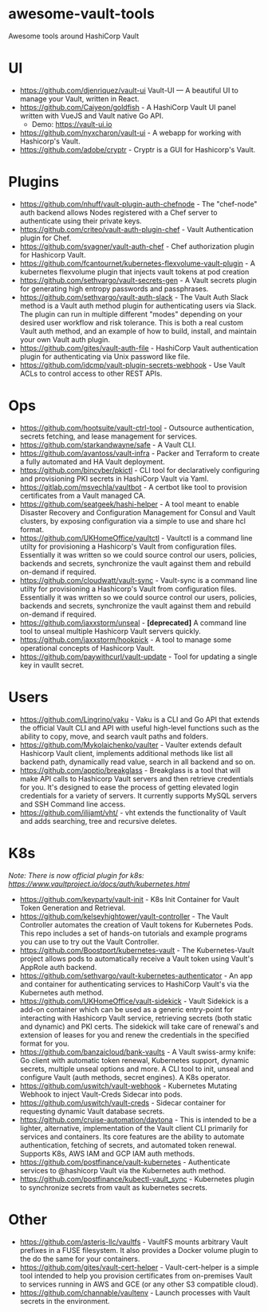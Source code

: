 # awesome-vault-tools
Awesome tools around HashiCorp Vault

# UI
- https://github.com/djenriquez/vault-ui Vault-UI — A beautiful UI to manage your Vault, written in React.
- https://github.com/Caiyeon/goldfish - A HashiCorp Vault UI panel written with VueJS and Vault native Go API.
  - Demo: https://vault-ui.io
- https://github.com/nyxcharon/vault-ui -  A webapp for working with Hashicorp's Vault.
- https://github.com/adobe/cryptr - Cryptr is a GUI for Hashicorp's Vault.

# Plugins
- https://github.com/nhuff/vault-plugin-auth-chefnode - The "chef-node" auth backend allows Nodes registered with a Chef server to authenticate using their private keys.
- https://github.com/criteo/vault-auth-plugin-chef - Vault Authentication plugin for Chef.
- https://github.com/svagner/vault-auth-chef - Chef authorization plugin for Hashicorp Vault.
- https://github.com/fcantournet/kubernetes-flexvolume-vault-plugin - A kubernetes flexvolume plugin that injects vault tokens at pod creation
- https://github.com/sethvargo/vault-secrets-gen - A Vault secrets plugin for generating high entropy passwords and passphrases.
- https://github.com/sethvargo/vault-auth-slack - The Vault Auth Slack method is a Vault auth method plugin for authenticating users via Slack. The plugin can run in multiple different "modes" depending on your desired user workflow and risk tolerance. This is both a real custom Vault auth method, and an example of how to build, install, and maintain your own Vault auth plugin.
- https://github.com/gites/vault-auth-file - HashiCorp Vault authentication plugin for authenticating via Unix password like file.
- https://github.com/idcmp/vault-plugin-secrets-webhook - Use Vault ACLs to control access to other REST APIs.

# Ops
- https://github.com/hootsuite/vault-ctrl-tool - Outsource authentication, secrets fetching, and lease management for services.
- https://github.com/starkandwayne/safe - A Vault CLI.
- https://github.com/avantoss/vault-infra -  Packer and Terraform to create a fully automated and HA Vault deployment.
- https://github.com/bincyber/pkictl - CLI tool for declaratively configuring and provisioning PKI secrets in HashiCorp Vault via Yaml.
- https://gitlab.com/msvechla/vaultbot - A certbot like tool to provision certificates from a Vault managed CA.
- https://github.com/seatgeek/hashi-helper - A tool meant to enable Disaster Recovery and Configuration Management for Consul and Vault clusters, by exposing configuration via a simple to use and share hcl format.
- https://github.com/UKHomeOffice/vaultctl - Vaultctl is a command line utilty for provisioning a Hashicorp's Vault from configuration files. Essentially it was written so we could source control our users, policies, backends and secrets, synchronize the vault against them and rebuild on-demand if required.
- https://github.com/cloudwatt/vault-sync - Vault-sync is a command line utilty for provisioning a Hashicorp's Vault from configuration files. Essentially it was written so we could source control our users, policies, backends and secrets, synchronize the vault against them and rebuild on-demand if required.
- https://github.com/jaxxstorm/unseal - **[deprecated]** A command line tool to unseal multiple Hashicorp Vault servers quickly.
- https://github.com/jaxxstorm/hookpick - A tool to manage some operational concepts of Hashicorp Vault.
- https://github.com/paywithcurl/vault-update - Tool for updating a single key in vaullt secret.

# Users
- https://github.com/Lingrino/vaku - Vaku is a CLI and Go API that extends the official Vault CLI and API with useful high-level functions such as the ability to copy, move, and search vault paths and folders.
- https://github.com/Mykolaichenko/vaulter - Vaulter extends default Hashicorp Vault client, implements additional methods like list all backend path, dynamically read value, search in all backend and so on.
- https://github.com/apptio/breakglass - Breakglass is a tool that will make API calls to Hashicorp Vault servers and then retrieve credentials for you. It's designed to ease the process of getting elevated login credentials for a variety of servers. It currently supports MySQL servers and SSH Command line access.
- https://github.com/ilijamt/vht/ - vht extends the functionality of Vault and adds searching, tree and recursive deletes.

# K8s
*Note: There is now official plugin for k8s: https://www.vaultproject.io/docs/auth/kubernetes.html*
- https://github.com/keyparty/vault-init - K8s Init Container for Vault Token Generation and Retrieval.
- https://github.com/kelseyhightower/vault-controller - The Vault Controller automates the creation of Vault tokens for Kubernetes Pods. This repo includes a set of hands-on tutorials and example programs you can use to try out the Vault Controller.
- https://github.com/Boostport/kubernetes-vault - The Kubernetes-Vault project allows pods to automatically receive a Vault token using Vault's AppRole auth backend.
- https://github.com/sethvargo/vault-kubernetes-authenticator - An app and container for authenticating services to HashiCorp Vault's via the Kubernetes auth method.
- https://github.com/UKHomeOffice/vault-sidekick - Vault Sidekick is a add-on container which can be used as a generic entry-point for interacting with Hashicorp Vault service, retrieving secrets (both static and dynamic) and PKI certs. The sidekick will take care of renewal's and extension of leases for you and renew the credentials in the specified format for you.
- https://github.com/banzaicloud/bank-vaults - A Vault swiss-army knife: Go client with automatic token renewal, Kubernetes support, dynamic secrets, multiple unseal options and more. A CLI tool to init, unseal and configure Vault (auth methods, secret engines). A K8s operator. 
- https://github.com/uswitch/vault-webhook - Kubernetes Mutating Webhook to inject Vault-Creds Sidecar into pods.
- https://github.com/uswitch/vault-creds - Sidecar container for requesting dynamic Vault database secrets.
- https://github.com/cruise-automation/daytona - This is intended to be a lighter, alternative, implementation of the Vault client CLI primarily for services and containers. Its core features are the ability to automate authentication, fetching of secrets, and automated token renewal. Supports K8s, AWS IAM and GCP IAM auth methods.
- https://github.com/postfinance/vault-kubernetes - Authenticate services to @hashicorp Vault via the Kubernetes auth method.
- https://github.com/postfinance/kubectl-vault_sync - Kubernetes plugin to synchronize secrets from vault as kubernetes secrets.

# Other
- https://github.com/asteris-llc/vaultfs - VaultFS mounts arbitrary Vault prefixes in a FUSE filesystem. It also provides a Docker volume plugin to the do the same for your containers.
- https://github.com/gites/vault-cert-helper - 
Vault-cert-helper is a simple tool intended to help you provision certificates from on-premises Vault to services running in AWS and GCE (or any other S3 compatible cloud).
- https://github.com/channable/vaultenv - Launch processes with Vault secrets in the environment.
